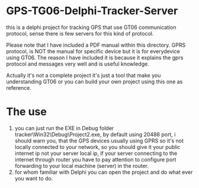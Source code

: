 # GPS-TG06-Delphi-Tracker-Server
this is a delphi project for tracking GPS that use GT06 communication protocol, sense there is few servers for this kind of protocol.

Please note that I have included a PDF manual within this directory.
GPRS protocol, is NOT the manual for specific device but it is for everydevice using GT06. The reason I have included it is because it explains the gprs protocol and messages very well and is useful knowledge.

Actually it's not a complete project it's just a tool that make you understanding GT06 or you can build your own project using this one as reference.

# The use
1. you can just run the EXE in Debug folder tracker\Win32\Debug\Project2.exe, by default using 20488 port, i should warn you, that the GPS devices usually using GPRS so it's not locally connected to your network, so you should give it your public internet ip not your server local ip, if your server connecting to the internet through router you have to pay attention to configure port forwarding to your local machine (server) in the router.
2. for whom familiar with Delphi you can open the project and do what ever you want to do.
